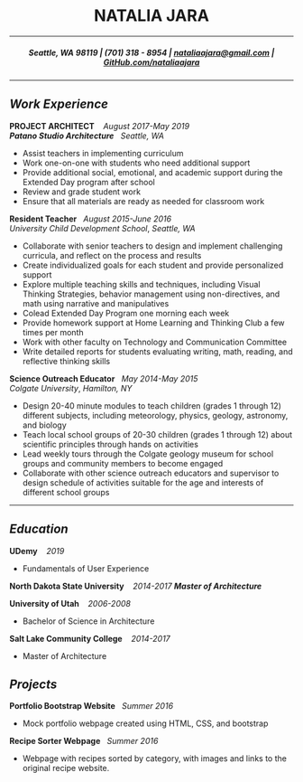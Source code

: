 <h1 align="center"> NATALIA JARA </h1>

***

<h5 align="center"> Seattle, WA 98119 | (701) 318 - 8954 | <a href="mailto:nataliaajara@gmail.com">nataliaajara@gmail.com</a> | <a href="https://github.com/nataliaajara">GitHub.com/nataliaajara</a></h5>

***

## _Work Experience_

**PROJECT ARCHITECT** &nbsp;&nbsp; _August 2017-May 2019_
<br />
***Patano Studio Architecture*** &nbsp;&nbsp;_Seattle, WA_ 
  - Assist teachers in implementing curriculum
  - Work one-on-one with students who need additional support
  - Provide additional social, emotional, and academic support during the Extended Day program after school
  - Review and grade student work
  - Ensure that all materials are ready as needed for classroom work

**Resident Teacher** &nbsp; _August 2015-June 2016_
<br />
 _University Child Development School_, _Seattle, WA_
  - Collaborate with senior teachers to design and implement challenging curricula,​ a​nd reflect on the process and results
  - Create individualized goals for each student and provide personalized support
  - Explore multiple teaching skills and techniques, including Visual Thinking Strategies, behavior management using non-directives, and math using narrative and manipulatives
  - Co­lead Extended Day Program one morning each week
  - Provide homework support at Home Learning and Thinking Club a few times per month
  - Work with other faculty on Technology and Communication Committee
  - Write detailed reports for students evaluating writing, math, reading, and reflective thinking skills

**Science Outreach Educator** &nbsp; _May 2014-May 2015_
<br />
_Colgate University_, _Hamilton, NY_
  - Design 20­-40 minute modules to teach children (grades 1​ through 12​) different subjects, including meteorology, physics, geology, astronomy, and biology
  - Teach local school groups of 20-­30 children (grades 1​ through 12​) about scientific principles
through hands­ on activities
  - Lead weekly tours through the Colgate geology museum for school groups and community members to become engaged
  - Collaborate with other science outreach educators and supervisor to design schedule of activities suitable for the age and interests of different school groups

***

## _Education_
**UDemy** &nbsp;&nbsp;  _2019_
  - Fundamentals of User Experience 
  
**North Dakota State University** &nbsp;&nbsp;  _2014-2017_
***Master of Architecture***  
  
**University of Utah** &nbsp;&nbsp;  _2006-2008_
  - Bachelor of Science in Architecture
  
**Salt Lake Community College** &nbsp;&nbsp;  _2014-2017_
  - Master of Architecture
  
## _Projects_
**Portfolio Bootstrap Website** &nbsp; _Summer 2016_
  - Mock portfolio webpage created using HTML, CSS, and bootstrap
  
**Recipe Sorter Webpage** &nbsp; _Summer 2016_
  - Webpage with recipes sorted by category, with images and links to the original recipe website.
